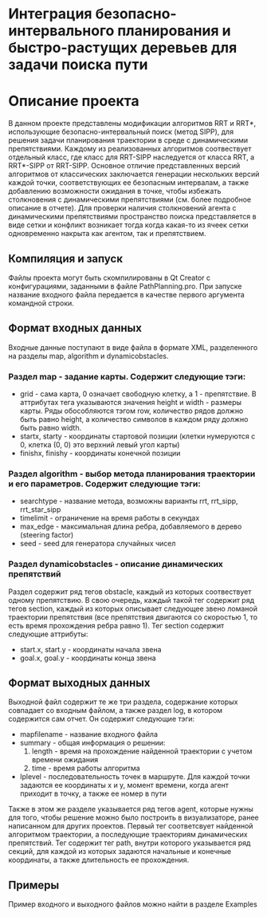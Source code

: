 # Интеграция безопасно-интервального планирования и быстро-растущих деревьев для задачи поиска пути

# Описание проекта
В данном проекте представлены модификации алгоритмов RRT и RRT*, использующие безопасно-интервальный поиск (метод SIPP),
для решения задачи планирования траектории в среде с динамическими препятствиями. Каждому из реализованных алгоритмов
соотвествует отдельный класс, где класс для RRT-SIPP наследуется от класса RRT, а RRT*-SIPP от RRT-SIPP. Основное
отличие представленных версий алгоритмов от классических заключается генерации нескольких версий каждой точки,
соответствующих ее безопасным интервалам, а также добавлению возможности ожидания в точке, чтобы избежать столкновения
с динамическими препятствиями (см. более подробное описание в отчете). Для проверки наличия столкновений агента
с динамическими препятствиями пространство поиска представляется в виде сетки и конфликт возникает тогда когда
какая-то из ячеек сетки одновременно накрыта как агентом, так и препятствием.

## Компиляция и запуск
Файлы проекта могут быть скомпилированы в Qt Creator с конфигурациями, заданными в файле PathPlanning.pro. При запуске название
входного файла передается в качестве первого аргумента командной строки.

## Формат входных данных
Входные данные поступают в виде файла в формате XML, разделенного на разделы map, algorithm и dynamicobstacles.

### Раздел map - задание карты. Содержит следующие тэги:
- grid - сама карта, 0 означает свободную клетку, а 1 - препятствие. В аттрибутах тега указываются значения height и width - размеры карты.
Ряды обособляются тэгом row, количество рядов должно быть равно height, а количество символов в каждом ряду должно быть равно width.
- startx, starty - координаты стартовой позиции (клетки нумеруются с 0, клетка (0, 0) это верхний левый угол карты)
- finishx, finishy - координаты конечной позиции

### Раздел algorithm - выбор метода планирования траектории и его параметров. Содержит следующие тэги:
- searchtype - название метода, возможны варианты rrt, rrt_sipp, rrt_star_sipp
- timelimit - ограничение на время работы в секундах
- max_edge - максимальная длина ребра, добавляемого в дерево (steering factor)
- seed - seed для генератора случайных чисел

### Раздел dynamicobstacles - описание динамических препятствий
Раздел содержит ряд тегов obstacle, каждый из которых соотвествует одному препятствию.
В свою очередь, каждый такой тег содержит ряд тегов section, каждый из которых описывает следующее
звено ломаной траектории препятствия (все препятствия двигаются со скоростью 1, то есть время прохождения
ребра равно 1). Тег section содержит следующие аттрибуты:
- start.x, start.y - координаты начала звена
- goal.x, goal.y - координаты конца звена

## Формат выходных данных
Выходной файл содержит те же три раздела, содержание которых совпадает со входным файлом, а также раздел log, в котором содержится сам отчет. Он содержит
следующие тэги:

- mapfilename - название входного файла
- summary - общая информация о решении:
    1. length - время на прохождение найденной траектории с учетом времени ожидания
    2. time - время работы алгоритма
- lplevel - последовательность точек в маршруте. Для каждой точки задаются ее координаты x и y,
момент времени, когда агент приходит в точку, а также ее номер в пути

Также в этом же разделе указывается ряд тегов agent, которые нужны для того, чтобы решение можно было построить
в визуализаторе, ранее написанном для других проектов. Первый тег соответсвует найденной алгоритмом траектории,
а последующие траекториям динамических препятствий. Тег содержит тег path, внутри которого указывается ряд секций,
для каждой из которых задаются начальные и конечные координаты, а также длительность ее прохождения.

## Примеры
Пример входного и выходного файлов можно найти в разделе Examples
